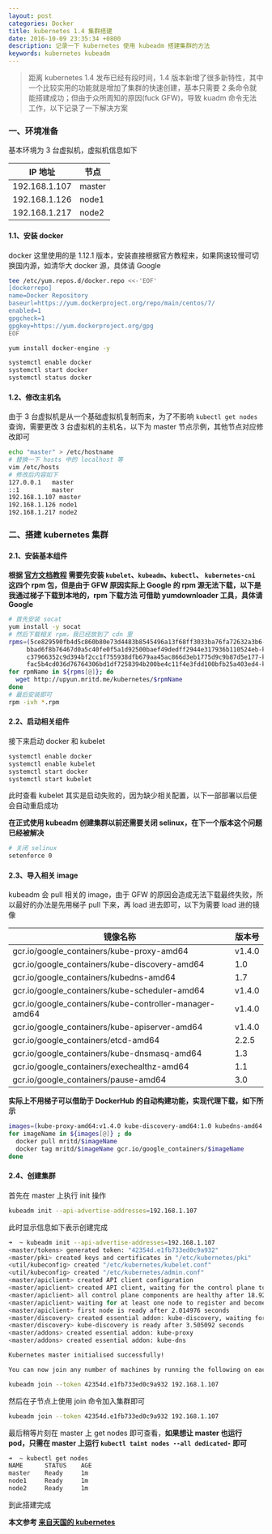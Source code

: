 ```yaml
---
layout: post
categories: Docker
title: kubernetes 1.4 集群搭建
date: 2016-10-09 23:35:34 +0800
description: 记录一下 kubernetes 使用 kubeadm 搭建集群的方法
keywords: kubernetes kubeadm
---
```


> 距离 kubernetes 1.4 发布已经有段时间，1.4 版本新增了很多新特性，其中一个比较实用的功能就是增加了集群的快速创建，基本只需要 2 条命令就能搭建成功；但由于众所周知的原因(fuck GFW)，导致 kuadm 命令无法工作，以下记录了一下解决方案

### 一、环境准备

基本环境为 3 台虚拟机，虚拟机信息如下

|IP 地址|节点|
|-------|----|
|192.168.1.107|master|
|192.168.1.126|node1|
|192.168.1.217|node2|

#### 1.1、安装 docker

docker 这里使用的是 1.12.1 版本，安装直接根据官方教程来，如果网速较慢可切换国内源，如清华大 docker 源，具体请 Google

``` sh
tee /etc/yum.repos.d/docker.repo <<-'EOF'
[dockerrepo]
name=Docker Repository
baseurl=https://yum.dockerproject.org/repo/main/centos/7/
enabled=1
gpgcheck=1
gpgkey=https://yum.dockerproject.org/gpg
EOF

yum install docker-engine -y

systemctl enable docker
systemctl start docker
systemctl status docker
```

#### 1.2、修改主机名

由于 3 台虚拟机是从一个基础虚拟机复制而来，为了不影响 `kubectl get nodes` 查询，需要更改 3 台虚拟机的主机名，以下为 master 节点示例，其他节点对应修改即可

``` sh
echo "master" > /etc/hostname
# 替换一下 hosts 中的 localhost 等
vim /etc/hosts
# 修改后内容如下
127.0.0.1   master
::1         master
192.168.1.107 master
192.168.1.126 node1
192.168.1.217 node2
```

### 二、搭建 kubernetes 集群

#### 2.1、安装基本组件

**根据 [官方文档教程](http://kubernetes.io/docs/getting-started-guides/kubeadm/) 需要先安装 `kubelet`、`kubeadm`、`kubectl`、 `kubernetes-cni` 这四个 rpm 包，但是由于 GFW 原因实际上 Google 的 rpm 源无法下载，以下是我通过梯子下载到本地的，rpm 下载方法 可借助 yumdownloader 工具，具体请 Google**

``` sh
# 首先安装 socat
yum install -y socat
# 然后下载相关 rpm，我已经放到了 cdn 里
rpms=(5ce829590fb4d5c860b80e73d4483b8545496a13f68ff3033ba76fa72632a3b6-kubernetes-cni-0.3.0.1-0.07a8a2.x86_64.rpm \
     bbad6f8b76467d0a5c40fe0f5a1d92500baef49dedff2944e317936b110524eb-kubeadm-1.5.0-0.alpha.0.1534.gcf7301f.x86_64.rpm \
     c37966352c9d394bf2cc1f755938dfb679aa45ac866d3eb1775d9c9b87d5e177-kubelet-1.4.0-0.x86_64.rpm \
     fac5b4cd036d76764306bd1df7258394b200be4c11f4e3fdd100bfb25a403ed4-kubectl-1.4.0-0.x86_64.rpm)
for rpmName in ${rpms[@]}; do
  wget http://upyun.mritd.me/kubernetes/$rpmName
done
# 最后安装即可
rpm -ivh *.rpm
```

#### 2.2、启动相关组件

接下来启动 docker 和 kubelet 

``` sh
systemctl enable docker
systemctl enable kubelet
systemctl start docker
systemctl start kubelet
```

此时查看 kubelet 其实是启动失败的，因为缺少相关配置，以下一部部署以后便会自动重启成功

**在正式使用 kubeadm 创建集群以前还需要关闭 selinux，在下一个版本这个问题已经被解决**

``` sh
# 关闭 selinux
setenforce 0
```

#### 2.3、导入相关 image

kubeadm 会 pull 相关的 image，由于 GFW 的原因会造成无法下载最终失败，所以最好的办法是先用梯子 pull 下来，再 load 进去即可，以下为需要 load 进的镜像

|镜像名称|版本号|
|--------|------|
|gcr.io/google_containers/kube-proxy-amd64               | v1.4.0 |
|gcr.io/google_containers/kube-discovery-amd64           | 1.0    |
|gcr.io/google_containers/kubedns-amd64                  | 1.7    |
|gcr.io/google_containers/kube-scheduler-amd64           | v1.4.0 |
|gcr.io/google_containers/kube-controller-manager-amd64  | v1.4.0 |
|gcr.io/google_containers/kube-apiserver-amd64           | v1.4.0 |
|gcr.io/google_containers/etcd-amd64                     | 2.2.5  |
|gcr.io/google_containers/kube-dnsmasq-amd64             | 1.3    |
|gcr.io/google_containers/exechealthz-amd64              | 1.1    |
|gcr.io/google_containers/pause-amd64                    | 3.0    |

**实际上不用梯子可以借助于 DockerHub 的自动构建功能，实现代理下载，如下所示**

``` sh
images=(kube-proxy-amd64:v1.4.0 kube-discovery-amd64:1.0 kubedns-amd64:1.7 kube-scheduler-amd64:v1.4.0 kube-controller-manager-amd64:v1.4.0 kube-apiserver-amd64:v1.4.0 etcd-amd64:2.2.5 kube-dnsmasq-amd64:1.3 exechealthz-amd64:1.1 pause-amd64:3.0)
for imageName in ${images[@]} ; do
  docker pull mritd/$imageName
  docker tag mritd/$imageName gcr.io/google_containers/$imageName
done
```

#### 2.4、创建集群

首先在 master 上执行 init 操作

``` sh
kubeadm init --api-advertise-addresses=192.168.1.107
```

此时显示信息如下表示创建完成

``` sh
➜  ~ kubeadm init --api-advertise-addresses=192.168.1.107
<master/tokens> generated token: "42354d.e1fb733ed0c9a932"
<master/pki> created keys and certificates in "/etc/kubernetes/pki"
<util/kubeconfig> created "/etc/kubernetes/kubelet.conf"
<util/kubeconfig> created "/etc/kubernetes/admin.conf"
<master/apiclient> created API client configuration
<master/apiclient> created API client, waiting for the control plane to become ready
<master/apiclient> all control plane components are healthy after 18.921781 seconds
<master/apiclient> waiting for at least one node to register and become ready
<master/apiclient> first node is ready after 2.014976 seconds
<master/discovery> created essential addon: kube-discovery, waiting for it to become ready
<master/discovery> kube-discovery is ready after 3.505092 seconds
<master/addons> created essential addon: kube-proxy
<master/addons> created essential addon: kube-dns

Kubernetes master initialised successfully!

You can now join any number of machines by running the following on each node:

kubeadm join --token 42354d.e1fb733ed0c9a932 192.168.1.107
```

然后在子节点上使用 join 命令加入集群即可

``` sh
kubeadm join --token 42354d.e1fb733ed0c9a932 192.168.1.107
```

最后稍等片刻在 master 上 get nodes 即可查看，**如果想让 master 也运行 pod，只需在 master 上运行 `kubectl taint nodes --all dedicated-` 即可**

``` sh
➜  ~ kubectl get nodes                                   
NAME      STATUS    AGE
master    Ready     1m
node1     Ready     1m
node2     Ready     1m
```

到此搭建完成

**本文参考 [来自天国的 kubernetes](https://segmentfault.com/a/1190000007074726)**

